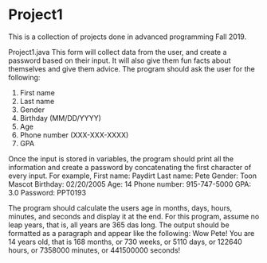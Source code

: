 # Project1

This is a collection of projects done in advanced programming Fall 2019.


Project1.java
  This form will collect data from the user, and create a password based on their input. It will also give them fun facts about themselves and give them advice.
  The program should ask the user for the following:
  1.	First name
  2.	Last name
  3.	Gender
  4.	Birthday (MM/DD/YYYY)
  5.	Age
  6.	Phone number (XXX-XXX-XXXX)
  7.	GPA

  Once the input is stored in variables, the program should print all the information and create a password by concatenating the first character of every input. For example, 
  First name: Paydirt 
  Last name: Pete
  Gender: Toon Mascot
  Birthday: 02/20/2005
  Age: 14
  Phone number: 915-747-5000
  GPA: 3.0
  Password: PPT0193

  The program should calculate the users age in months, days, hours, minutes, and seconds and display it at the end. For this program, assume no leap years, that is, all years are 365 das long. The output should be formatted as a paragraph and appear like the following:
  Wow Pete! You are 14 years old, that is 168 months, or 730 weeks, or 5110 days, or 122640 hours, or 7358000 minutes, or 441500000 seconds!

